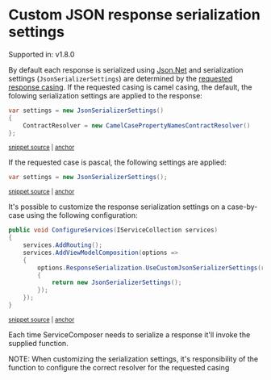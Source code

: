 <!--
GENERATED FILE - DO NOT EDIT
This file was generated by [MarkdownSnippets](https://github.com/SimonCropp/MarkdownSnippets).
Source File: /docs/custom-json-response-serialization-settings.source.md
To change this file edit the source file and then run MarkdownSnippets.
-->

# Custom JSON response serialization settings

Supported in: v1.8.0

By default each response is serialized using [Json.Net](https://www.newtonsoft.com/json/help/html/Introduction.htm) and serialization settings (`JsonSerializerSettings`) are determined by the [requested response casing](response-serialization-casing.md). If the requested casing is camel casing, the default, the folowing serialization settings are applied to the response:

<!-- snippet: net-core-3x-camel-serialization-settings -->
<a id='snippet-net-core-3x-camel-serialization-settings'></a>
```cs
var settings = new JsonSerializerSettings()
{
    ContractResolver = new CamelCasePropertyNamesContractResolver()
};
```
<sup><a href='/src/Snippets.NetCore3x/Serialization/ResponseSettingsBasedOnCasing.cs#L10-L15' title='Snippet source file'>snippet source</a> | <a href='#snippet-net-core-3x-camel-serialization-settings' title='Start of snippet'>anchor</a></sup>
<!-- endSnippet -->

If the requested case is pascal, the following settings are applied:

<!-- snippet: net-core-3x-pascal-serialization-settings -->
<a id='snippet-net-core-3x-pascal-serialization-settings'></a>
```cs
var settings = new JsonSerializerSettings();
```
<sup><a href='/src/Snippets.NetCore3x/Serialization/ResponseSettingsBasedOnCasing.cs#L20-L22' title='Snippet source file'>snippet source</a> | <a href='#snippet-net-core-3x-pascal-serialization-settings' title='Start of snippet'>anchor</a></sup>
<!-- endSnippet -->

It's possible to customize the response serialization settings on a case-by-case using the following configuration:

<!-- snippet: net-core-3x-custom-serialization-settings -->
<a id='snippet-net-core-3x-custom-serialization-settings'></a>
```cs
public void ConfigureServices(IServiceCollection services)
{
    services.AddRouting();
    services.AddViewModelComposition(options =>
    {
        options.ResponseSerialization.UseCustomJsonSerializerSettings(request =>
        {
            return new JsonSerializerSettings();
        });
    });
}
```
<sup><a href='/src/Snippets.NetCore3x/Serialization/Startup.cs#L9-L21' title='Snippet source file'>snippet source</a> | <a href='#snippet-net-core-3x-custom-serialization-settings' title='Start of snippet'>anchor</a></sup>
<!-- endSnippet -->

Each time ServiceComposer needs to serialize a response it'll invoke the supplied function.

NOTE:
When customizing the serialization settings, it's responsibility of the function to configure the correct resolver for the requested casing
